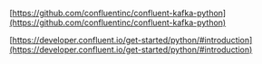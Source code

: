 [https://github.com/confluentinc/confluent-kafka-python](https://github.com/confluentinc/confluent-kafka-python)

[https://developer.confluent.io/get-started/python/#introduction](https://developer.confluent.io/get-started/python/#introduction)